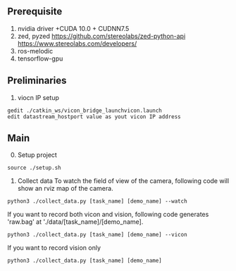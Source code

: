 ## Prerequisite
1. nvidia driver +CUDA 10.0 + CUDNN7.5
2. zed, pyzed
 https://github.com/stereolabs/zed-python-api 
 https://www.stereolabs.com/developers/
3. ros-melodic
4. tensorflow-gpu

## Preliminaries
1. viocn IP setup
```
gedit ./catkin_ws/vicon_bridge_launchvicon.launch
edit datastream_hostport value as yout vicon IP address
```

## Main
0. Setup project
```
source ./setup.sh
```

1. Collect data
To watch the field of view of the camera, following code will show an rviz map of the camera.
```
python3 ./collect_data.py [task_name] [demo_name] --watch
```

If you want to record both vicon and vision, following code generates 'raw.bag' at './data/[task_name]/[demo_name].
```
python3 ./collect_data.py [task_name] [demo_name] --vicon
```

If you want to record vision only
```
python3 ./collect_data.py [task_name] [demo_name]
```


